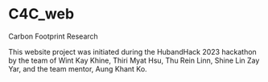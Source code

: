 # C4C_web
Carbon Footprint Research

This website project was initiated during the HubandHack 2023 hackathon by the team of Wint Kay Khine, Thiri Myat Hsu, Thu Rein Linn, Shine Lin Zay Yar, and the team mentor, Aung Khant Ko.
